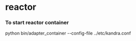reactor
=======

### To start reactor container
python bin/adapter_container --config-file ../etc/kandra.conf
